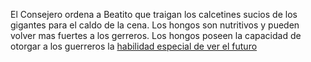 El Consejero ordena a Beatito que traigan los calcetines sucios de los gigantes para el caldo de la cena.
Los hongos son nutritivos y pueden volver mas fuertes a los gerreros.
Los hongos poseen la capacidad de otorgar a los guerreros la [habilidad especial de ver el futuro](habilidad/habilidad.md)
